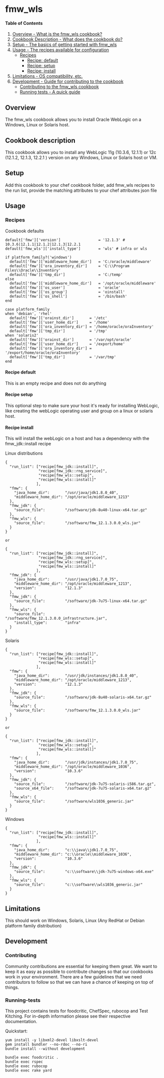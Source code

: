 # fmw_wls

#### Table of Contents

1. [Overview - What is the fmw_wls cookbook?](#overview)
2. [Cookbook Description - What does the cookbook do?](#cookbook-description)
3. [Setup - The basics of getting started with fmw_wls](#setup)
4. [Usage - The recipes available for configuration](#usage)
    * [Recipes](#recipes)
        * [Recipe: default](#recipe-default)
        * [Recipe: setup](#recipe-setup)
        * [Recipe: install](#recipe-install)
5. [Limitations - OS compatibility, etc.](#limitations)
6. [Development - Guide for contributing to the cookbook](#development)
    * [Contributing to the fmw_wls cookbook](#contributing)
    * [Running tests - A quick guide](#running-tests)

## Overview

The fmw_wls cookbook allows you to install Oracle WebLogic on a Windows, Linux or Solaris host.

## Cookbook description

This cookbook allows you to install any WebLogic 11g (10.3.6, 12.1.1) or 12c (12.1.2, 12.1.3, 12.2.1 ) version on any Windows, Linux or Solaris host or VM.

## Setup

Add this cookbook to your chef cookbook folder, add fmw_wls recipes to the run list, provide the matching attributes to your chef attributes json file

## Usage

### Recipes

Cookbook defaults

    default['fmw']['version']                 = '12.1.3' # 10.3.6|12.1.1|12.1.2|12.1.3|12.2.1
    default['fmw_wls']['install_type']        = 'wls' # infra or wls

    if platform_family?('windows')
      default['fmw']['middleware_home_dir']   = 'C:/oracle/middleware'
      default['fmw']['ora_inventory_dir']     = 'C:\\Program Files\\Oracle\\Inventory'
      default['fmw']['tmp_dir']               = 'C:/temp'
    else
      default['fmw']['middleware_home_dir']   = '/opt/oracle/middleware'
      default['fmw']['os_user']               = 'oracle'
      default['fmw']['os_group']              = 'oinstall'
      default['fmw']['os_shell']              = '/bin/bash'
    end

    case platform_family
    when 'debian', 'rhel'
      default['fmw']['orainst_dir']       = '/etc'
      default['fmw']['user_home_dir']     = '/home'
      default['fmw']['ora_inventory_dir'] = '/home/oracle/oraInventory'
      default['fmw']['tmp_dir']           = '/tmp'
    when 'solaris2'
      default['fmw']['orainst_dir']       = '/var/opt/oracle'
      default['fmw']['user_home_dir']     = '/export/home'
      default['fmw']['ora_inventory_dir'] = '/export/home/oracle/oraInventory'
      default['fmw']['tmp_dir']           = '/var/tmp'
    end


#### Recipe default

This is an empty recipe and does not do anything

#### Recipe setup

This optional step to make sure your host it's ready for installing WebLogic, like creating the webLogic operating user and group on a linux or solaris host.

#### Recipe install

This will install the webLogic on a host and has a dependency with the fmw_jdk::install recipe


Linux distributions

    {
      "run_list": ["recipe[fmw_jdk::install]",
                   "recipe[fmw_jdk::rng_service]",
                   "recipe[fmw_wls::setup]",
                   "recipe[fmw_wls::install]"
                  ],
      "fmw": {
        "java_home_dir":       "/usr/java/jdk1.8.0_40",
        "middleware_home_dir": "/opt/oracle/middleware_1213"
      },
      "fmw_jdk": {
        "source_file":         "/software/jdk-8u40-linux-x64.tar.gz"
      },
      "fmw_wls": {
        "source_file":         "/software/fmw_12.1.3.0.0_wls.jar"
      }
    }

    or

    {
      "run_list": ["recipe[fmw_jdk::install]",
                   "recipe[fmw_jdk::rng_service]",
                   "recipe[fmw_wls::setup]",
                   "recipe[fmw_wls::install]"
                  ],
      "fmw_jdk": {
        "java_home_dir":       "/usr/java/jdk1.7.0_75",
        "middleware_home_dir": "/opt/oracle/middleware_1213",
        "version":             "12.1.3"
      },
      "fmw_jdk": {
        "source_file":         "/software/jdk-7u75-linux-x64.tar.gz"
      },
      "fmw_wls": {
        "source_file":         "/software/fmw_12.1.3.0.0_infrastructure.jar",
        "install_type":        "infra"
      }
    }

Solaris

    {
      "run_list": ["recipe[fmw_jdk::install]",
                   "recipe[fmw_wls::setup]",
                   "recipe[fmw_wls::install]"
                  ],
      "fmw": {
        "java_home_dir":       "/usr/jdk/instances/jdk1.8.0_40",
        "middleware_home_dir": "/opt/oracle/middleware_1213",
        "version":             "12.1.3"
      },
      "fmw_jdk": {
        "source_file":         "/software/jdk-8u40-solaris-x64.tar.gz"
      },
      "fmw_wls": {
        "source_file":         "/software/fmw_12.1.3.0.0_wls.jar"
      }
    }

    or

    {
      "run_list": ["recipe[fmw_jdk::install]",
                   "recipe[fmw_wls::setup]",
                   "recipe[fmw_wls::install]"
                  ],
      "fmw": {
        "java_home_dir":       "/usr/jdk/instances/jdk1.7.0_75",
        "middleware_home_dir": "/opt/oracle/middleware_1036",
        "version":             "10.3.6"
      },
      "fmw_jdk": {
        "source_file":         "/software/jdk-7u75-solaris-i586.tar.gz",
        "source_x64_file":     "/software/jdk-7u75-solaris-x64.tar.gz"
      },
      "fmw_wls": {
        "source_file":         "/software/wls1036_generic.jar"
      }
    }


Windows

    {
      "run_list": ["recipe[fmw_jdk::install]",
                   "recipe[fmw_wls::install]"
                  ],
      "fmw": {
        "java_home_dir":       "c:\\java\\jdk1.7.0_75",
        "middleware_home_dir": "c:\\oracle\\middleware_1036",
        "version":             "10.3.6"
      },
      "fmw_jdk": {
        "source_file":         "c:\\software\\jdk-7u75-windows-x64.exe"
      },
      "fmw_wls": {
        "source_file":         "c:\\software\\wls1036_generic.jar"
      }
    }

## Limitations

This should work on Windows, Solaris, Linux (Any RedHat or Debian platform family distribution)

## Development

### Contributing

Community contributions are essential for keeping them great. We want to keep it as easy as possible to contribute changes so that our cookbooks work in your environment. There are a few guidelines that we need contributors to follow so that we can have a chance of keeping on top of things.

### Running-tests

This project contains tests for foodcritic, ChefSpec, rubocop and Test Kitching. For in-depth information please see their respective documentation.

Quickstart:

    yum install -y libxml2-devel libxslt-devel
    gem install bundler --no-rdoc --no-ri
    bundle install --without development

    bundle exec foodcritic .
    bundle exec rspec
    bundle exec rubocop
    bundle exec rake yard
